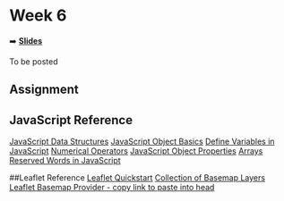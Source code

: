 <!-- .slide: data-background="./Images/header.svg" data-background-repeat="none" data-background-size="40% 40%" data-background-position="center 10%" class="header" -->
# Week 6

<!-- Put a link to the slides so that students can find them -->
➡️ [**Slides**](link)

To be posted


## Assignment

## JavaScript Reference
[JavaScript Data Structures](https://developer.mozilla.org/en-US/docs/Web/JavaScript/Data_structures)
[JavaScript Object Basics](https://developer.mozilla.org/en-US/docs/Learn/JavaScript/Objects/Basics)
[Define Variables in JavaScript](https://www.w3schools.com/js/js_variables.asp) 
[Numerical Operators](https://www.w3schools.com/js/js_operators.asp)
[JavaScript Object Properties](https://www.w3schools.com/js/js_object_properties.asp)
[Arrays](https://www.w3schools.com/js/js_arrays.asp)
[Reserved Words in JavaScript](https://www.w3schools.com/js/js_reserved.asp)

##Leaflet Reference
[Leaflet Quickstart](https://leafletjs.com/examples/quick-start/)
[Collection of Basemap Layers](https://leaflet-extras.github.io/leaflet-providers/preview/)
[Leaflet Basemap Provider - copy link to paste into head](https://github.com/leaflet-extras/leaflet-providers)

